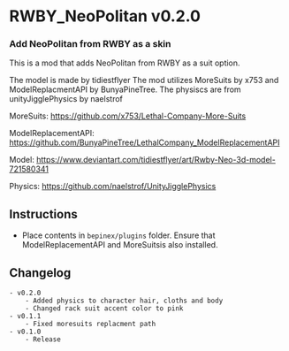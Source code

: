 # RWBY_NeoPolitan v0.2.0
### Add NeoPolitan from RWBY as a skin 

This is a mod that adds NeoPolitan from RWBY as a suit option.

The model is made by tidiestflyer 
The mod utilizes MoreSuits by x753 and ModelReplacmentAPI by BunyaPineTree.
The physiscs are from unityJigglePhysics by naelstrof

MoreSuits: https://github.com/x753/Lethal-Company-More-Suits

ModelReplacementAPI: https://github.com/BunyaPineTree/LethalCompany_ModelReplacementAPI

Model: https://www.deviantart.com/tidiestflyer/art/Rwby-Neo-3d-model-721580341

Physics: https://github.com/naelstrof/UnityJigglePhysics

## Instructions
- Place contents in `bepinex/plugins` folder. Ensure that ModelReplacementAPI and MoreSuitsis also installed. 

## Changelog
	- v0.2.0
		- Added physics to character hair, cloths and body
		- Changed rack suit accent color to pink
	- v0.1.1
		- Fixed moresuits replacment path
	- v0.1.0
		- Release
	